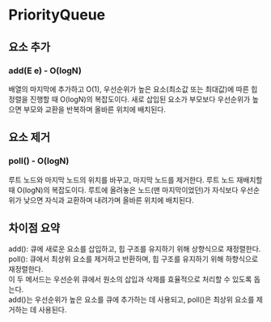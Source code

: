 # PriorityQueue

## 요소 추가
### add(E e) - O(logN)  
배열의 마지막에 추가하고 O(1), 우선순위가 높은 요소(최소값 또는 최대값)에 따른 힙 정렬을 진행할 때 O(logN)의 복잡도이다.
새로 삽입된 요소가 부모보다 우선순위가 높으면 부모와 교환을 반복하며 올바른 위치에 배치된다.

## 요소 제거
### poll() - O(logN)  
루트 노드와 마지막 노드의 위치를 바꾸고, 마지막 노드를 제거한다. 루트 노드 재배치할 때 O(logN)의 복잡도이다. 
루트에 올려놓은 노드(맨 마지막이었던)가 자식보다 우선순위가 낮으면 자식과 교환하며 내려가며 올바른 위치에 배치된다.

## 차이점 요약
add(): 큐에 새로운 요소를 삽입하고, 힙 구조를 유지하기 위해 상향식으로 재정렬한다.  
poll(): 큐에서 최상위 요소를 제거하고 반환하며, 힙 구조를 유지하기 위해 하향식으로 재정렬한다.  
이 두 메서드는 우선순위 큐에서 원소의 삽입과 삭제를 효율적으로 처리할 수 있도록 돕는다.  
add()는 우선순위가 높은 요소를 큐에 추가하는 데 사용되고, poll()은 최상위 요소를 제거하는 데 사용된다.  
